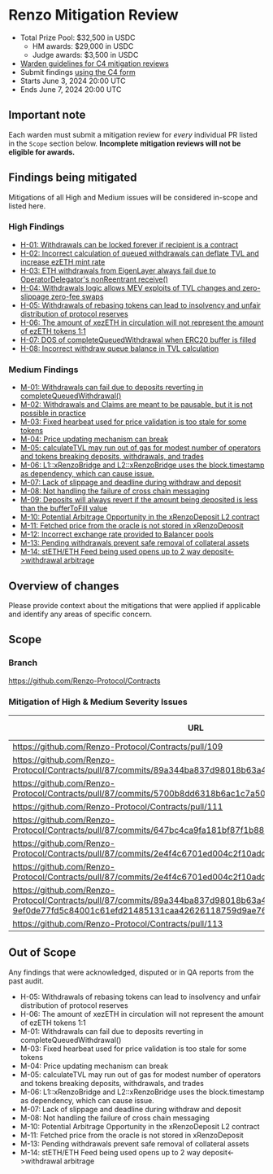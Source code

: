 # Renzo Mitigation Review
- Total Prize Pool: $32,500 in USDC
  - HM awards: $29,000 in USDC
  - Judge awards: $3,500 in USDC
- [Warden guidelines for C4 mitigation reviews](https://code4rena.notion.site/Guidelines-for-C4-mitigation-reviews-ed10fc5cfbf640bd8dcec66f38b343c4)
- Submit findings [using the C4 form](https://code4rena.com/contests/2024-06-renzo-mitigation-review/submit)
- Starts June 3, 2024 20:00 UTC 
- Ends June 7, 2024 20:00 UTC 

## Important note 

Each warden must submit a mitigation review for *every* individual PR listed in the `Scope` section below. **Incomplete mitigation reviews will not be eligible for awards.**

## Findings being mitigated

Mitigations of all High and Medium issues will be considered in-scope and listed here.

### High Findings

- [H-01: Withdrawals can be locked forever if recipient is a contract](https://github.com/code-423n4/2024-04-renzo-findings/issues/612)
- [H-02: Incorrect calculation of queued withdrawals can deflate TVL and increase ezETH mint rate](https://github.com/code-423n4/2024-04-renzo-findings/issues/395)
- [H-03: ETH withdrawals from EigenLayer always fail due to OperatorDelegator's nonReentrant receive()](https://github.com/code-423n4/2024-04-renzo-findings/issues/368)
- [H-04: Withdrawals logic allows MEV exploits of TVL changes and zero-slippage zero-fee swaps](https://github.com/code-423n4/2024-04-renzo-findings/issues/326)
- [H-05: Withdrawals of rebasing tokens can lead to insolvency and unfair distribution of protocol reserves](https://github.com/code-423n4/2024-04-renzo-findings/issues/282)
- [H-06: The amount of xezETH in circulation will not represent the amount of ezETH tokens 1:1](https://github.com/code-423n4/2024-04-renzo-findings/issues/145)
- [H-07: DOS of completeQueuedWithdrawal when ERC20 buffer is filled](https://github.com/code-423n4/2024-04-renzo-findings/issues/87)
- [H-08: Incorrect withdraw queue balance in TVL calculation](https://github.com/code-423n4/2024-04-renzo-findings/issues/28)

### Medium Findings
- [M-01: Withdrawals can fail due to deposits reverting in completeQueuedWithdrawal()](https://github.com/code-423n4/2024-04-renzo-findings/issues/604)
- [M-02: Withdrawals and Claims are meant to be pausable, but it is not possible in practice](https://github.com/code-423n4/2024-04-renzo-findings/issues/569)
- [M-03: Fixed hearbeat used for price validation is too stale for some tokens](https://github.com/code-423n4/2024-04-renzo-findings/issues/563)
- [M-04: Price updating mechanism can break](https://github.com/code-423n4/2024-04-renzo-findings/issues/519)
- [M-05: calculateTVL may run out of gas for modest number of operators and tokens breaking deposits, withdrawals, and trades](https://github.com/code-423n4/2024-04-renzo-findings/issues/514)
- [M-06: L1::xRenzoBridge and L2::xRenzoBridge uses the block.timestamp as dependency, which can cause issue.](https://github.com/code-423n4/2024-04-renzo-findings/issues/502)
- [M-07: Lack of slippage and deadline during withdraw and deposit](https://github.com/code-423n4/2024-04-renzo-findings/issues/484)
- [M-08: Not handling the failure of cross chain messaging](https://github.com/code-423n4/2024-04-renzo-findings/issues/373)
- [M-09: Deposits will always revert if the amount being deposited is less than the bufferToFill value](https://github.com/code-423n4/2024-04-renzo-findings/issues/198)
- [M-10: Potential Arbitrage Opportunity in the xRenzoDeposit L2 contract](https://github.com/code-423n4/2024-04-renzo-findings/issues/135)
- [M-11: Fetched price from the oracle is not stored in xRenzoDeposit](https://github.com/code-423n4/2024-04-renzo-findings/issues/117)
- [M-12: Incorrect exchange rate provided to Balancer pools](https://github.com/code-423n4/2024-04-renzo-findings/issues/113)
- [M-13: Pending withdrawals prevent safe removal of collateral assets](https://github.com/code-423n4/2024-04-renzo-findings/issues/103)
- [M-14: stETH/ETH Feed being used opens up to 2 way deposit<->withdrawal arbitrage](https://github.com/code-423n4/2024-04-renzo-findings/issues/13)

## Overview of changes

Please provide context about the mitigations that were applied if applicable and identify any areas of specific concern.

## Scope

### Branch

https://github.com/Renzo-Protocol/Contracts

### Mitigation of High & Medium Severity Issues

| URL                                                                                                                                                                        | Mitigation of |
| -------------------------------------------------------------------------------------------------------------------------------------------------------------------------- | ------------- |
| https://github.com/Renzo-Protocol/Contracts/pull/109                                                                                                                       | H-01          |
| https://github.com/Renzo-Protocol/Contracts/pull/87/commits/89a344ba837d98018b63a450666a72b0827aa8cf                                                                       | H-02          |
| https://github.com/Renzo-Protocol/Contracts/pull/87/commits/5700b8dd6318b6ac1c7a50875a12b167da65f032                                                                       | H-03          |
| https://github.com/Renzo-Protocol/Contracts/pull/111                                                                                                                       | H-04          |
| https://github.com/Renzo-Protocol/Contracts/pull/87/commits/647bc4ca9fa181bf87f1b885e09a887bd0eb6c7c                                                                       | H-07          |
| https://github.com/Renzo-Protocol/Contracts/pull/87/commits/2e4f4c6701ed004c2f10addde2d3089ac1b3d032                                                                       | H-08          |
| https://github.com/Renzo-Protocol/Contracts/pull/87/commits/2e4f4c6701ed004c2f10addde2d3089ac1b3d032                                                                       | M-02          |
| https://github.com/Renzo-Protocol/Contracts/pull/87/commits/89a344ba837d98018b63a450666a72b0827aa8cf#diff-9ef0de77fd5c84001c61efd21485131caa42626118759d9ae76d8b652726dc8c | M-09          |
| https://github.com/Renzo-Protocol/Contracts/pull/113                                                                                                                       | M-12          |

## Out of Scope

Any findings that were acknowledged, disputed or in QA reports from the past audit.

- H-05: Withdrawals of rebasing tokens can lead to insolvency and unfair distribution of protocol reserves
- H-06: The amount of xezETH in circulation will not represent the amount of ezETH tokens 1:1
- M-01: Withdrawals can fail due to deposits reverting in completeQueuedWithdrawal()
- M-03: Fixed hearbeat used for price validation is too stale for some tokens
- M-04: Price updating mechanism can break
- M-05: calculateTVL may run out of gas for modest number of operators and tokens breaking deposits, withdrawals, and trades
- M-06: L1::xRenzoBridge and L2::xRenzoBridge uses the block.timestamp as dependency, which can cause issue.
- M-07: Lack of slippage and deadline during withdraw and deposit
- M-08: Not handling the failure of cross chain messaging
- M-10: Potential Arbitrage Opportunity in the xRenzoDeposit L2 contract
- M-11: Fetched price from the oracle is not stored in xRenzoDeposit
- M-13: Pending withdrawals prevent safe removal of collateral assets
- M-14: stETH/ETH Feed being used opens up to 2 way deposit<->withdrawal arbitrage

